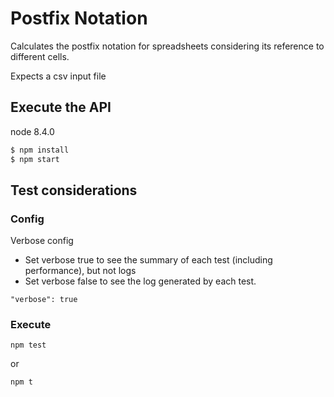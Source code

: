 # Postfix Notation
Calculates the postfix notation for spreadsheets considering its reference to different cells.

Expects a csv input file


## Execute the API
node 8.4.0
```sh
$ npm install
$ npm start
```

## Test considerations

### Config
Verbose config
- Set verbose true to see the summary of each test (including performance), but not logs
- Set verbose false to see the log generated by each test.
```
"verbose": true
```

### Execute
```
npm test
```
or
```
npm t
```